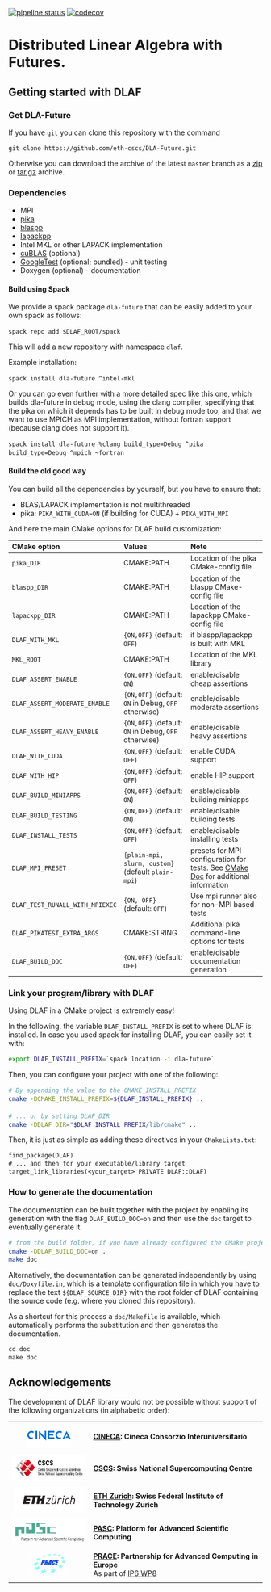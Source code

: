 [![pipeline status](https://gitlab.com/cscs-ci/eth-cscs/DLA-Future/badges/master/pipeline.svg)](https://gitlab.com/cscs-ci/eth-cscs/DLA-Future/-/commits/master) [![codecov](https://codecov.io/gl/cscs-ci:eth-cscs/DLA-Future/branch/master/graph/badge.svg)](https://codecov.io/gl/cscs-ci:eth-cscs/DLA-Future)

# Distributed Linear Algebra with Futures.

## Getting started with DLAF

### Get DLA-Future

If you have `git` you can clone this repository with the command

```
git clone https://github.com/eth-cscs/DLA-Future.git
```

Otherwise you can download the archive of the latest `master` branch as a [zip](https://github.com/eth-cscs/DLA-Future/archive/master.zip) or [tar.gz](https://github.com/eth-cscs/DLA-Future/archive/master.tar.gz) archive.

### Dependencies

- MPI
- [pika](https://github.com/pika-org/pika)
- [blaspp](https://bitbucket.org/icl/blaspp/src/default/)
- [lapackpp](https://bitbucket.org/icl/lapackpp/src/default/)
- Intel MKL or other LAPACK implementation
- [cuBLAS](https://developer.nvidia.com/cublas) (optional)
- [GoogleTest](https://github.com/google/googletest) (optional; bundled) - unit testing
- Doxygen (optional) - documentation

#### Build using Spack

We provide a spack package `dla-future` that can be easily added to your own spack as follows:

`spack repo add $DLAF_ROOT/spack`

This will add a new repository with namespace `dlaf`.

Example installation:

`spack install dla-future ^intel-mkl`

Or you can go even further with a more detailed spec like this one, which builds dla-future in debug mode, using the clang compiler, specifying that the pika on which it depends has to be built
in debug mode too, and that we want to use MPICH as MPI implementation, without fortran support (because clang does not support it).

`spack install dla-future %clang build_type=Debug ^pika build_type=Debug ^mpich ~fortran`

#### Build the old good way

You can build all the dependencies by yourself, but you have to ensure that:
- BLAS/LAPACK implementation is not multithreaded
- pika: `PIKA_WITH_CUDA=ON` (if building for CUDA) + `PIKA_WITH_MPI`

And here the main CMake options for DLAF build customization:

CMake option | Values | Note
:---|:---|:---
`pika_DIR` | CMAKE:PATH | Location of the pika CMake-config file
`blaspp_DIR` | CMAKE:PATH | Location of the blaspp CMake-config file
`lapackpp_DIR` | CMAKE:PATH | Location of the lapackpp CMake-config file
`DLAF_WITH_MKL` | `{ON,OFF}` (default: `OFF`) | if blaspp/lapackpp is built with MKL
`MKL_ROOT` | CMAKE:PATH | Location of the MKL library
`DLAF_ASSERT_ENABLE` | `{ON,OFF}` (default: `ON`) | enable/disable cheap assertions
`DLAF_ASSERT_MODERATE_ENABLE` | `{ON,OFF}` (default: `ON` in Debug, `OFF` otherwise) | enable/disable moderate assertions
`DLAF_ASSERT_HEAVY_ENABLE` | `{ON,OFF}` (default: `ON` in Debug, `OFF` otherwise) | enable/disable heavy assertions
`DLAF_WITH_CUDA` | `{ON,OFF}` (default: `OFF`) | enable CUDA support
`DLAF_WITH_HIP` | `{ON,OFF}` (default: `OFF`) | enable HIP support
`DLAF_BUILD_MINIAPPS` | `{ON,OFF}` (default: `ON`) | enable/disable building miniapps
`DLAF_BUILD_TESTING` | `{ON,OFF}` (default: `ON`) | enable/disable building tests
`DLAF_INSTALL_TESTS` | `{ON,OFF}` (default: `OFF`) | enable/disable installing tests
`DLAF_MPI_PRESET` | `{plain-mpi, slurm, custom}` (default `plain-mpi`) | presets for MPI configuration for tests. See [CMake Doc](https://cmake.org/cmake/help/latest/module/FindMPI.html?highlight=mpiexec_executable#usage-of-mpiexec) for additional information
`DLAF_TEST_RUNALL_WITH_MPIEXEC` | `{ON, OFF}` (default: `OFF`) | Use mpi runner also for non-MPI based tests
`DLAF_PIKATEST_EXTRA_ARGS` | CMAKE:STRING | Additional pika command-line options for tests
`DLAF_BUILD_DOC` | `{ON,OFF}` (default: `OFF`) | enable/disable documentation generation

### Link your program/library with DLAF

Using DLAF in a CMake project is extremely easy!

In the following, the variable `DLAF_INSTALL_PREFIX` is set to where DLAF is installed. In case you used spack for installing DLAF, you can easily set it with:

```bash
export DLAF_INSTALL_PREFIX=`spack location -i dla-future`
```

Then, you can configure your project with one of the following:

```bash
# By appending the value to the CMAKE_INSTALL_PREFIX
cmake -DCMAKE_INSTALL_PREFIX=${DLAF_INSTALL_PREFIX} ..

# ... or by setting DLAF_DIR
cmake -DDLAF_DIR="$DLAF_INSTALL_PREFIX/lib/cmake" ..
```

Then, it is just as simple as adding these directives in your `CMakeLists.txt`:

```
find_package(DLAF)
# ... and then for your executable/library target
target_link_libraries(<your_target> PRIVATE DLAF::DLAF)
```

### How to generate the documentation

The documentation can be built together with the project by enabling its generation with the flag `DLAF_BUILD_DOC=on` and then use the `doc` target to eventually generate it.

```bash
# from the build folder, if you have already configured the CMake project
cmake -DDLAF_BUILD_DOC=on .
make doc
```

Alternatively, the documentation can be generated independently by using `doc/Doxyfile.in`, which is a template configuration file in which you have to replace the text `${DLAF_SOURCE_DIR}` with the root folder of DLAF containing the source code (e.g. where you cloned this repository).

As a shortcut for this process a `doc/Makefile` is available, which automatically performs the substitution and then generates the documentation.

```
cd doc
make doc
```

## Acknowledgements

The development of DLAF library would not be possible without support of the following organizations (in alphabetic order):

|||
:---:|:---
<img height="50" src="./doc/images/logo-cineca.png"> | [**CINECA**](https://www.cineca.it/en)**: Cineca Consorzio Interuniversitario**
|||
<img height="50" src="./doc/images/logo-cscs.jpg"> | [**CSCS**](https://www.cscs.ch)**: Swiss National Supercomputing Centre**
|||
<img height="50" src="./doc/images/logo-eth.svg"> | [**ETH Zurich**](https://ethz.ch/en.html)**: Swiss Federal Institute of Technology Zurich**
|||
<img height="50" src="./doc/images/logo-pasc.png"> | [**PASC**](https://www.pasc-ch.org/)**: Platform for Advanced Scientific Computing**
|||
<img height="50" src="./doc/images/logo-prace.jpg"> | [**PRACE**](https://prace-ri.eu/)**: Partnership for Advanced Computing in Europe**<br/>As part of [IP6 WP8](https://prace-ri.eu/about/ip-projects/#PRACE6IP)
|||
